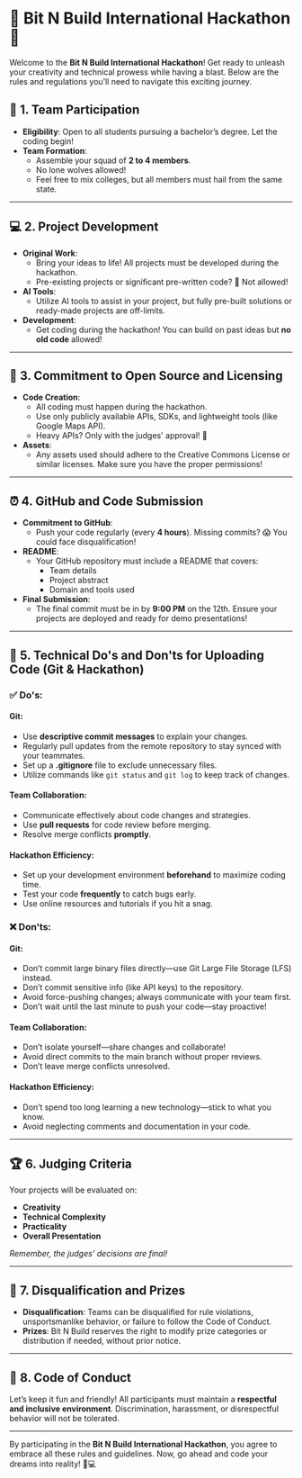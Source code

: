 # 🌟 Bit N Build International Hackathon 🚀

Welcome to the **Bit N Build International Hackathon**! Get ready to unleash your creativity and technical prowess while having a blast. Below are the rules and regulations you’ll need to navigate this exciting journey.

## 🎉 1. Team Participation

- **Eligibility**: Open to all students pursuing a bachelor’s degree. Let the coding begin!
- **Team Formation**: 
  - Assemble your squad of **2 to 4 members**. 
  - No lone wolves allowed! 
  - Feel free to mix colleges, but all members must hail from the same state. 

---

## 💻 2. Project Development

- **Original Work**: 
  - Bring your ideas to life! All projects must be developed during the hackathon. 
  - Pre-existing projects or significant pre-written code? 🚫 Not allowed!
- **AI Tools**: 
  - Utilize AI tools to assist in your project, but fully pre-built solutions or ready-made projects are off-limits.
- **Development**: 
  - Get coding during the hackathon! You can build on past ideas but **no old code** allowed!

---

## 📜 3. Commitment to Open Source and Licensing

- **Code Creation**: 
  - All coding must happen during the hackathon. 
  - Use only publicly available APIs, SDKs, and lightweight tools (like Google Maps API). 
  - Heavy APIs? Only with the judges' approval! 🧐
- **Assets**: 
  - Any assets used should adhere to the Creative Commons License or similar licenses. Make sure you have the proper permissions!

---

## ⏰ 4. GitHub and Code Submission

- **Commitment to GitHub**: 
  - Push your code regularly (every **4 hours**). Missing commits? 😱 You could face disqualification!
- **README**: 
  - Your GitHub repository must include a README that covers:
    - Team details
    - Project abstract
    - Domain and tools used
- **Final Submission**: 
  - The final commit must be in by **9:00 PM** on the 12th. Ensure your projects are deployed and ready for demo presentations! 

---

## 📝 5. Technical Do's and Don'ts for Uploading Code (Git & Hackathon)

### ✅ Do's:

#### Git:
- Use **descriptive commit messages** to explain your changes.
- Regularly pull updates from the remote repository to stay synced with your teammates.
- Set up a **.gitignore** file to exclude unnecessary files.
- Utilize commands like `git status` and `git log` to keep track of changes.

#### Team Collaboration:
- Communicate effectively about code changes and strategies.
- Use **pull requests** for code review before merging.
- Resolve merge conflicts **promptly**.

#### Hackathon Efficiency:
- Set up your development environment **beforehand** to maximize coding time.
- Test your code **frequently** to catch bugs early.
- Use online resources and tutorials if you hit a snag.

### ❌ Don'ts:

#### Git:
- Don’t commit large binary files directly—use Git Large File Storage (LFS) instead.
- Don’t commit sensitive info (like API keys) to the repository.
- Avoid force-pushing changes; always communicate with your team first.
- Don’t wait until the last minute to push your code—stay proactive!

#### Team Collaboration:
- Don’t isolate yourself—share changes and collaborate!
- Avoid direct commits to the main branch without proper reviews.
- Don’t leave merge conflicts unresolved.

#### Hackathon Efficiency:
- Don’t spend too long learning a new technology—stick to what you know.
- Avoid neglecting comments and documentation in your code.

---

## 🏆 6. Judging Criteria

Your projects will be evaluated on:
- **Creativity**
- **Technical Complexity**
- **Practicality**
- **Overall Presentation** 

*Remember, the judges’ decisions are final!*

---

## 🚫 7. Disqualification and Prizes

- **Disqualification**: Teams can be disqualified for rule violations, unsportsmanlike behavior, or failure to follow the Code of Conduct.
- **Prizes**: Bit N Build reserves the right to modify prize categories or distribution if needed, without prior notice.

---

## 🤝 8. Code of Conduct

Let’s keep it fun and friendly! All participants must maintain a **respectful and inclusive environment**. Discrimination, harassment, or disrespectful behavior will not be tolerated.

---

By participating in the **Bit N Build International Hackathon**, you agree to embrace all these rules and guidelines. Now, go ahead and code your dreams into reality! 🎨💻
